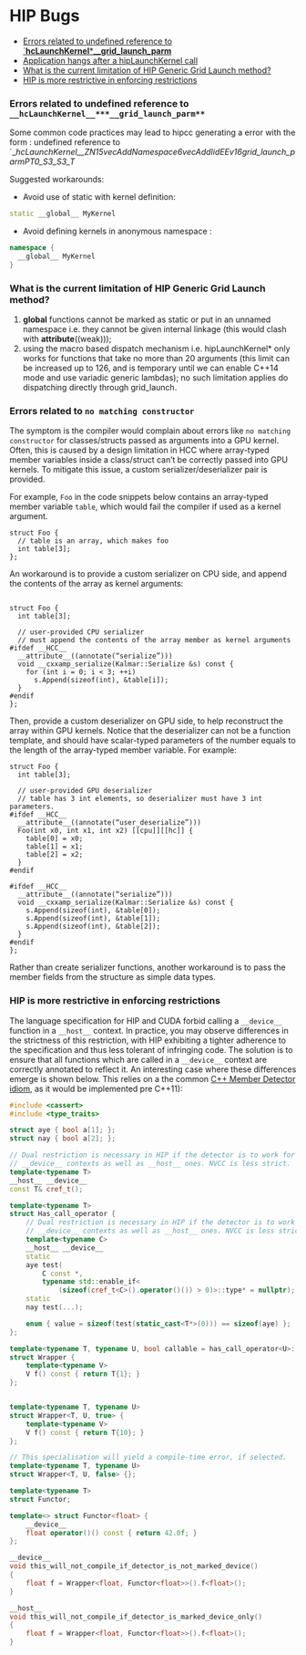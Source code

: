 # HIP Bugs 

<!-- toc -->

- [Errors related to undefined reference to `__hcLaunchKernel__***__grid_launch_parm**](#errors-related-to-undefined-reference-to-hclaunchkernel__grid_launch_parm)
- [Application hangs after a hipLaunchKernel call](#what-if-i-see-application-hangs-after-a-hiplaunchkernel-call)
- [What is the current limitation of HIP Generic Grid Launch method?](#what-is-the-current-limitation-of-hip-generic-grid-launch-method)
- [HIP is more restrictive in enforcing restrictions](#hip-is-more-restrictive-in-enforcing-restrictions)

<!-- tocstop -->

### Errors related to undefined reference to `__hcLaunchKernel__***__grid_launch_parm**`

Some common code practices may lead to hipcc generating a error with the form :
undefined reference to `__hcLaunchKernel__ZN15vecAddNamespace6vecAddIidEEv16grid_launch_parmPT0_S3_S3_T_

Suggested workarounds:
- Avoid use of static with kernel definition:
```c++
static __global__ MyKernel 
```

- Avoid defining kernels in anonymous namespace :
```c++
namespace {
  __global__ MyKernel
}
```


### What is the current limitation of HIP Generic Grid Launch method?
1. __global__ functions cannot be marked as static or put in an unnamed namespace i.e. they cannot be given internal linkage (this would clash with __attribute__((weak)));
2. using the macro based dispatch mechanism i.e. hipLaunchKernel* only works for functions that take no more than 20 arguments (this limit can be increased up to 126, and is temporary until we can enable C++14 mode and use variadic generic lambdas); no such limitation applies do dispatching directly through grid_launch.


### Errors related to `no matching constructor`

The symptom is the compiler would complain about errors like `no matching constructor` for classes/structs passed as arguments into a GPU kernel. Often, this is caused by a design limitation in HCC where array-typed member variables inside a class/struct can’t be correctly passed into GPU kernels. To mitigate this issue, a custom serializer/deserializer pair is provided.

For example, `Foo` in the code snippets below contains an array-typed member variable `table`, which would fail the compiler if used as a kernel argument.

```
struct Foo {
  // table is an array, which makes foo
  int table[3];
};
```

An workaround is to provide a custom serializer on CPU side, and append the contents of the array as kernel arguments:

```

struct Foo {
  int table[3];

  // user-provided CPU serializer
  // must append the contents of the array member as kernel arguments
#ifdef __HCC__
  __attribute__((annotate(“serialize”)))
  void __cxxamp_serialize(Kalmar::Serialize &s) const {
    for (int i = 0; i < 3; ++i)
      s.Append(sizeof(int), &table[i]);
  }
#endif
};
```

Then, provide a custom deserializer on GPU side, to help reconstruct the array within GPU kernels. Notice that the deserializer can not be a function template, and should have scalar-typed parameters of the number equals to the length of the array-typed member variable. For example:

```
struct Foo {
  int table[3];

  // user-provided GPU deserializer
  // table has 3 int elements, so deserializer must have 3 int parameters.
#ifdef __HCC__
  __attribute__((annotate(“user_deserialize”)))
  Foo(int x0, int x1, int x2) [[cpu]][[hc]] {
    table[0] = x0;
    table[1] = x1;
    table[2] = x2;
  }
#endif

#ifdef __HCC__
  __attribute__((annotate(“serialize”)))
  void __cxxamp_serialize(Kalmar::Serialize &s) const {
    s.Append(sizeof(int), &table[0]);
    s.Append(sizeof(int), &table[1]);
    s.Append(sizeof(int), &table[2]);
  }
#endif
};
```


Rather than create serializer functions, another workaround is to pass the member fields from the structure as simple data types.


### HIP is more restrictive in enforcing restrictions
The language specification for HIP and CUDA forbid calling a
`__device__` function in a `__host__` context. In practice, you may observe
differences in the strictness of this restriction, with HIP exhibiting a tighter
adherence to the specification and thus less tolerant of infringing code. The
solution is to ensure that all functions which are called in a
`__device__` context are correctly annotated to reflect it. An interesting case
where these differences emerge is shown below.  This relies on a the common 
[C++ Member Detector idiom][1], as it would be implemented pre C++11):  

```c++
#include <cassert>
#include <type_traits>

struct aye { bool a[1]; };
struct nay { bool a[2]; };

// Dual restriction is necessary in HIP if the detector is to work for
// __device__ contexts as well as __host__ ones. NVCC is less strict.
template<typename T>
__host__ __device__
const T& cref_t();

template<typename T>
struct Has_call_operator {
    // Dual restriction is necessary in HIP if the detector is to work for
    // __device__ contexts as well as __host__ ones. NVCC is less strict.
    template<typename C>
    __host__ __device__
    static
    aye test(
        C const *,
        typename std::enable_if<
            (sizeof(cref_t<C>().operator()()) > 0)>::type* = nullptr);
    static
    nay test(...);

    enum { value = sizeof(test(static_cast<T*>(0))) == sizeof(aye) };
};

template<typename T, typename U, bool callable = has_call_operator<U>::value>
struct Wrapper {
    template<typename V>
    V f() const { return T{1}; }
};


template<typename T, typename U>
struct Wrapper<T, U, true> {
    template<typename V>
    V f() const { return T{10}; }
};

// This specialisation will yield a compile-time error, if selected.
template<typename T, typename U>
struct Wrapper<T, U, false> {};

template<typename T>
struct Functor;

template<> struct Functor<float> {
    __device__
    float operator()() const { return 42.0f; }
};

__device__
void this_will_not_compile_if_detector_is_not_marked_device()
{
    float f = Wrapper<float, Functor<float>>().f<float>();
}

__host__
void this_will_not_compile_if_detector_is_marked_device_only()
{
    float f = Wrapper<float, Functor<float>>().f<float>();
}
```
[1]: https://en.wikibooks.org/wiki/More_C%2B%2B_Idioms/Member_Detector
